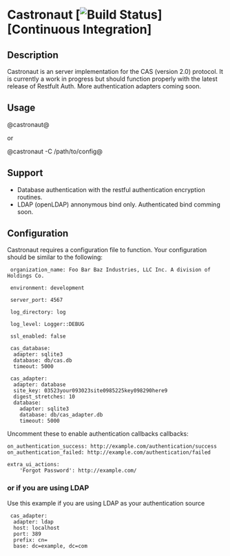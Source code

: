 # Castronaut [![Build Status](https://secure.travis-ci.org/blake-education/castronaut.png)][Continuous Integration]

## Description

Castronaut is an server implementation for the CAS (version 2.0) protocol.  It
is currently a work in progress but should function properly with the latest
release of Restfult Auth.  More authentication adapters coming soon.

## Usage

@castronaut@

or

@castronaut -C /path/to/config@

## Support

* Database authentication with the restful authentication encryption routines.
* LDAP (openLDAP) annonymous bind only.  Authenticated bind comming soon.

## Configuration

Castronaut requires a configuration file to function.  Your configuration should be similar to the following:

     organization_name: Foo Bar Baz Industries, LLC Inc. A division of Holdings Co.

     environment: development

     server_port: 4567

     log_directory: log

     log_level: Logger::DEBUG

     ssl_enabled: false

     cas_database:
      adapter: sqlite3
      database: db/cas.db
      timeout: 5000

     cas_adapter:
      adapter: database
      site_key: 03523your093023site0985225key098290here9
      digest_stretches: 10
      database:
        adapter: sqlite3
        database: db/cas_adapter.db
        timeout: 5000

 Uncomment these to enable authentication callbacks
 callbacks:

    on_authentication_success: http://example.com/authentication/success
    on_authentication_failed: http://example.com/authentication/failed

    extra_ui_actions:
        'Forgot Password': http://example.com/

### or if you are using LDAP

 Use this example if you are using LDAP as your authentication source

     cas_adapter:
      adapter: ldap
      host: localhost
      port: 389
      prefix: cn=
      base: dc=example, dc=com
